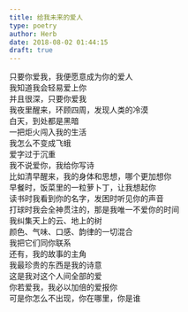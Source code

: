 ```yaml
---  
title: 给我未来的爱人  
type: poetry  
author: Herb  
date: 2018-08-02 01:44:15  
draft: true
---  
```

只要你爱我，我便愿意成为你的爱人  
我知道我会轻易爱上你  
并且很深，只要你爱我    
我夜里醒来，环顾四周，发现人类的冷漠  
白天，到处都是黑暗  
一把炬火闯入我的生活  
我怎么不变成飞蛾    
爱字过于沉重  
我不说爱你，我给你写诗  
比如清早醒来，我的身体和思想，哪个更加想你  
早餐时，饭菜里的一粒萝卜丁，让我想起你  
读书时我看到你的名字，发困时听见你的声音  
打球时我会全神贯注的，那是我唯一不爱你的时间    
我纠集天上的云、地上的树  
颜色、气味、口感、韵律的一切混合  
我把它们同你联系  
还有，我的故事的主角    
我最珍贵的东西是我的诗意  
这是我对这个人间全部的爱  
你若爱我，我必以加倍的爱报你  
可是你怎么不出现，你在哪里，你是谁